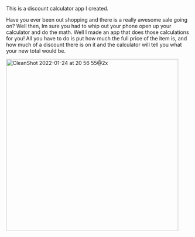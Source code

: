 This is a discount calculator app I created.

Have you ever been out shopping and there is a really awesome sale going on? Well then, Im sure you had to whip out your phone open up your calculator and do the math. Well I made an app that does those calculations for you! All you have to do is put how much the full price of the item is, and how much of a discount there is on it and the calculator will tell you what your new total would be.


<img width="470" alt="CleanShot 2022-01-24 at 20 56 55@2x" src="https://user-images.githubusercontent.com/88692767/150896697-a3244284-e133-446c-b7da-4791d9b06a9e.png">
